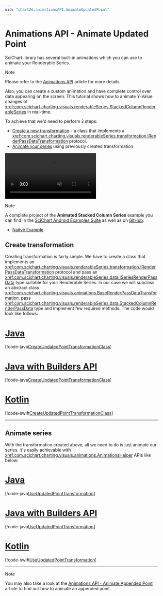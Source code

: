 ```yaml
---
uid: "chart2d.animationsAPI.AnimateUpdatedPoint"
---
```



# Animations API - Animate Updated Point
SciChart library has several built-in animations which you can use to animate your Renderable Series.
> [!NOTE]
> Please refer to the [Animations API](xref:chart2d.animationsAPI) article for more details.

Also, you can create a custom animation and have complete control over data appearing on the screen. This tutorial shows how to animate Y-Value changes of <xref:com.scichart.charting.visuals.renderableSeries.StackedColumnRenderableSeries> in real-time.

To achieve that we'd need to perform 2 steps:
- [Create a new transformation](#create-transformation) - a class that implements a <xref:com.scichart.charting.visuals.renderableSeries.transformation.IRenderPassDataTransformation> protocol.
- [Animate your series](#animate-series) using previously created transformation

<video autoplay loop muted playsinline src="../2dChartTypes/images/animating-stacked-column-example.mp4"></video>

> [!NOTE]
> A complete project of the **Animated Stacked Column Series** example you can find in the [SciChart Android Examples Suite](https://www.scichart.com/examples/ios-chart/) as well as on [GitHub](https://github.com/ABTSoftware/SciChart.Android.Examples):
> - [Native Example](https://www.scichart.com/example/android-chart-animating-stacked-column-chart-example/)

## Create transformation
Creating transformation is fairly simple. We have to create a class that implements an <xref:com.scichart.charting.visuals.renderableSeries.transformation.IRenderPassDataTransformation> protocol and pass an <xref:com.scichart.charting.visuals.renderableSeries.data.ISeriesRenderPassData> type suitable for your Renderable Series. In our case we will subclass an abstract class <xref:com.scichart.charting.visuals.animations.BaseRenderPassDataTransformation>, pass <xref:com.scichart.charting.visuals.renderableSeries.data.StackedColumnRenderPassData> type and implement few required methods.
The code would look like follows:

# [Java](#tab/java)
[!code-java[CreateUpdatedPointTransformationClass](../../../samples/sandbox/app/src/main/java/com/scichart/docsandbox/examples/java/series2d/AnimateUpdatedPoint.java#CreateUpdatedPointTransformationClass)]
# [Java with Builders API](#tab/javaBuilder)
[!code-java[CreateUpdatedPointTransformationClass](../../../samples/sandbox/app/src/main/java/com/scichart/docsandbox/examples/javaBuilder/series2d/AnimateUpdatedPoint.java#CreateUpdatedPointTransformationClass)]
# [Kotlin](#tab/kotlin)
[!code-swift[CreateUpdatedPointTransformationClass](../../../samples/sandbox/app/src/main/java/com/scichart/docsandbox/examples/kotlin/series2d/AnimateUpdatedPoint.kt#CreateUpdatedPointTransformationClass)]
***

## Animate series
With the transformation created above, all we need to do is just animate our series.
It's easily achievable with <xref:com.scichart.charting.visuals.animations.AnimationsHelper> APIs like below:

# [Java](#tab/java)
[!code-java[UseUpdatedPointTransformation](../../../samples/sandbox/app/src/main/java/com/scichart/docsandbox/examples/java/series2d/AnimateUpdatedPoint.java#UseUpdatedPointTransformation)]
# [Java with Builders API](#tab/javaBuilder)
[!code-java[UseUpdatedPointTransformation](../../../samples/sandbox/app/src/main/java/com/scichart/docsandbox/examples/javaBuilder/series2d/AnimateUpdatedPoint.java#UseUpdatedPointTransformation)]
# [Kotlin](#tab/kotlin)
[!code-swift[UseUpdatedPointTransformation](../../../samples/sandbox/app/src/main/java/com/scichart/docsandbox/examples/kotlin/series2d/AnimateUpdatedPoint.kt#UseUpdatedPointTransformation)]
***

> [!NOTE]
> You may also take a look at the [Animations API - Animate Appended Point](xref:chart2d.animationsAPI.AnimateAppendedPoint) article to find out how to animate an appended point.
